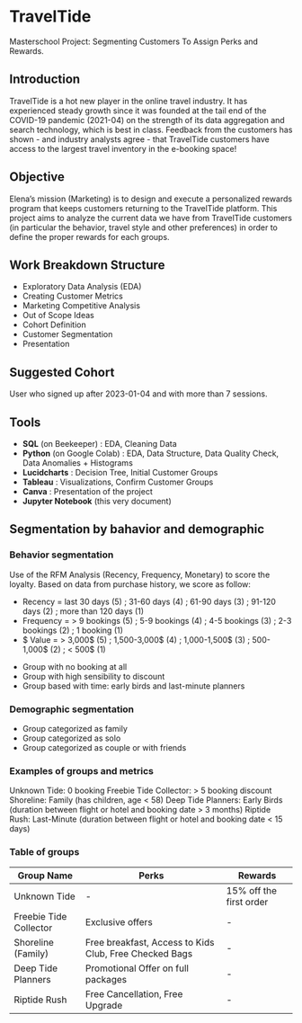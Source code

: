 # TravelTide
Masterschool Project: Segmenting Customers To Assign Perks and Rewards.
## Introduction
TravelTide is a hot new player in the online travel industry. It has experienced steady growth since it was founded at the tail end of the COVID-19 pandemic (2021-04) on the strength of its data aggregation and search technology, which is best in class. Feedback from the customers has shown - and industry analysts agree - that TravelTide customers have access to the largest travel inventory in the e-booking space!
## Objective
Elena’s mission (Marketing) is to design and execute a personalized rewards program that keeps customers returning to the TravelTide platform. This project aims to analyze the current data we have from TravelTide customers (in particular the behavior, travel style and other preferences) in order to define the proper rewards for each groups.
## Work Breakdown Structure 
* Exploratory Data Analysis (EDA)
* Creating Customer Metrics
* Marketing Competitive Analysis
* Out of Scope Ideas
* Cohort Definition
* Customer Segmentation 
* Presentation
## Suggested Cohort
User who signed up after 2023-01-04 and with more than 7 sessions. 
## Tools
* **SQL** (on Beekeeper) : EDA, Cleaning Data
* **Python** (on Google Colab) : EDA, Data Structure, Data Quality Check, Data Anomalies + Histograms
* **Lucidcharts** :  Decision Tree, Initial Customer Groups
* **Tableau** :  Visualizations, Confirm Customer Groups  
* **Canva** : Presentation of the project
* **Jupyter Notebook** (this very document)
## Segmentation by bahavior and demographic
### Behavior segmentation
Use of the RFM Analysis (Recency, Frequency, Monetary) to score the loyalty. Based on data from purchase history, we score as follow:
* Recency = last 30 days (5) ; 31-60 days (4) ; 61-90 days (3) ; 91-120 days (2) ; more than 120 days (1)
* Frequency = > 9 bookings (5) ; 5-9 bookings (4) ; 4-5 bookings (3) ; 2-3 bookings (2) ; 1 booking (1)
* $ Value = > 3,000$ (5) ; 1,500-3,000$ (4) ; 1,000-1,500$ (3) ; 500-1,000$ (2) ; < 500$ (1)
+ Group with no booking at all
+ Group with high sensibility to discount
+ Group based with time: early birds and last-minute planners
### Demographic segmentation
* Group categorized as family
* Group categorized as solo
* Group categorized as couple or with friends
### Examples of groups and metrics
Unknown Tide: 0 booking
Freebie Tide Collector: > 5 booking discount
Shoreline: Family (has children, age < 58)
Deep Tide Planners: Early Birds (duration between flight or hotel and booking date > 3 months)
Riptide Rush: Last-Minute (duration between flight or hotel and booking date < 15 days)
### Table of groups
| Group Name | Perks | Rewards |
| --- | --- | --- |
| Unknown Tide | - | 15% off the first order |
| Freebie Tide Collector | Exclusive offers | - |
| Shoreline (Family) | Free breakfast, Access to Kids Club, Free Checked Bags | - |
| Deep Tide Planners | Promotional Offer on full packages | - |
| Riptide Rush | Free Cancellation, Free Upgrade | - |
